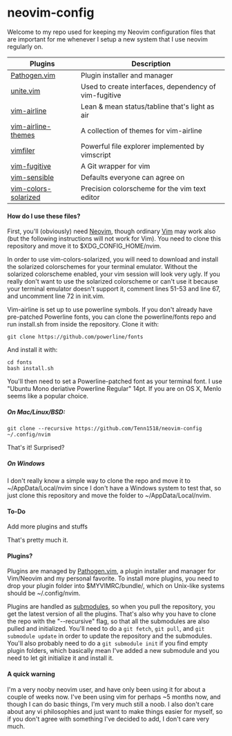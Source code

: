 # **neovim-config**

Welcome to my repo used for keeping my Neovim configuration files that are important for me whenever I setup a new system that I use neovim regularly on.

| Plugins | Description |
| --- | --- |
| [Pathogen.vim](https://github.com/tpope/vim-pathogen) | Plugin installer and manager |
| [unite.vim](https://github.com/https://github.com/Shougo/unite.vim) | Used to create interfaces, dependency of vim-fugitive |
| [vim-airline](https://github.com/vim-airline/vim-airline) | Lean & mean status/tabline that's light as air |
| [vim-airline-themes](https://github.com/vim-airline/vim-airline-themes) | A collection of themes for vim-airline |
| [vimfiler](https://github.com/Shougo/vimfiler.vim) | Powerful file explorer implemented by vimscript |
| [vim-fugitive](https://github.com/tpope/vim-fugitive) | A Git wrapper for vim |
| [vim-sensible](https://github.com/tpope/vim-sensible) | Defaults everyone can agree on |
| [vim-colors-solarized](https://github.com/altercation/vim-colors-solarized) | Precision colorscheme for the vim text editor |

#### How do I use these files?
First, you'll (obviously) need [Neovim](https://github.com/neovim/neovim), though ordinary [Vim](https://github.com/vim/vim) may work also (but the following instructions will not work for Vim). You need to clone this repository and move it to $XDG_CONFIG_HOME/nvim.

In order to use vim-colors-solarized, you will need to download and install the solarized colorschemes for your terminal emulator. Without the solarized colorscheme enabled, your vim session will look very ugly. If you really don't want to use the solarized colorscheme or can't use it because your terminal emulator doesn't support it, comment lines 51-53 and line 67, and uncomment line 72 in init.vim.


Vim-airline is set up to use powerline symbols. If you don't already have pre-patched Powerline fonts, you can clone the powerline/fonts repo and run install.sh from inside the repository. Clone it with:
```
git clone https://github.com/powerline/fonts
```
And install it with:
```
cd fonts
bash install.sh
```
You'll then need to set a Powerline-patched font as your terminal font. I use "Ubuntu Mono deriative Powerline Regular" 14pt. If you are on OS X, Menlo seems like a popular choice.

##### On Mac/Linux/BSD:
```
git clone --recursive https://github.com/Tenn1518/neovim-config ~/.config/nvim
```
That's it! Surprised?

##### On Windows
I don't really know a simple way to clone the repo and move it to ~/AppData/Local/nvim since I don't have a Windows system to test that, so just clone this repository and move the folder to ~/AppData/Local/nvim.

#### To-Do
Add more plugins and stuffs

That's pretty much it.

#### Plugins?
Plugins are managed by [Pathogen.vim](https://github.com/tpope/vim-pathogen), a plugin installer and manager for Vim/Neovim and my personal favorite. To install more plugins, you need to drop your plugin folder into $MYVIMRC/bundle/, which on Unix-like systems should be ~/.config/nvim. 

Plugins are handled as [submodules](https://www.git-scm.com/book/en/v2/Git-Tools-Submodules), so when you pull the repository, you get the latest version of all the plugins. That's also why you have to clone the repo with the "--recursive" flag, so that all the submodules are also pulled and initialized. You'll need to do a `git fetch`, `git pull`, and `git submodule update` in order to update the repository and the submodules. You'll also probably need to do a `git submodule init` if you find empty plugin folders, which basically mean I've added a new submodule and you need to let git initialize it and install it.

#### A quick warning

I'm a very nooby neovim user, and have only been using it for about a couple of weeks now. I've been using vim for perhaps ~5 months now, and though I can do basic things, I'm very much still a noob. I also don't care about any vi philosophies and just want to make things easier for myself, so if you don't agree with something I've decided to add, I don't care very much.
